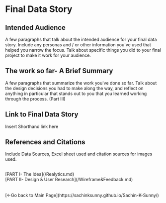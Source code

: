 # Final Data Story

## Intended Audience
A few paragraphs that talk about the intended audience for your final data story.  Include any personas and / or other information you've used that helped you narrow the focus.  Talk about specific things you did to your final project to make it work for your audience. 

## The work so far- A Brief Summary
A few paragraphs that summarize the work you've done so far.  Talk about the design decisions you had to make along the way, and reflect on anything in particular that stands out to you that you learned working through the process. (Part III)

## Link to Final Data Story

Insert Shorthand link here

## References and Citations

Include Data Sources, Excel sheet used and citation sources for images used.

<br>
[PART I- The Idea](/Realytics.md)<br>
[PART II- Design & User Research](/Wireframe&Feedback.md)<br>
<br><br>
[<-Go back to Main Page](https://sachinksunny.github.io/Sachin-K-Sunny/)

